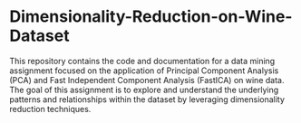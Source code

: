 # Dimensionality-Reduction-on-Wine-Dataset
This repository contains the code and documentation for a data mining assignment focused on the application of Principal Component Analysis (PCA) and Fast Independent Component Analysis (FastICA) on wine data. The goal of this assignment is to explore and understand the underlying patterns and relationships within the dataset by leveraging dimensionality reduction techniques.
